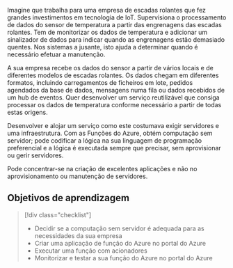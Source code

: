 Imagine que trabalha para uma empresa de escadas rolantes que fez grandes investimentos em tecnologia de IoT. Supervisiona o processamento de dados do sensor de temperatura a partir das engrenagens das escadas rolantes. Tem de monitorizar os dados de temperatura e adicionar um sinalizador de dados para indicar quando as engrenagens estão demasiado quentes. Nos sistemas a jusante, isto ajuda a determinar quando é necessário efetuar a manutenção.

A sua empresa recebe os dados do sensor a partir de vários locais e de diferentes modelos de escadas rolantes. Os dados chegam em diferentes formatos, incluindo carregamentos de ficheiros em lote, pedidos agendados da base de dados, mensagens numa fila ou dados recebidos de um hub de eventos. Quer desenvolver um serviço reutilizável que consiga processar os dados de temperatura conforme necessário a partir de todas estas origens.

Desenvolver e alojar um serviço como este costumava exigir servidores e uma infraestrutura. Com as Funções do Azure, obtém computação sem servidor; pode codificar a lógica na sua linguagem de programação preferencial e a lógica é executada sempre que precisar, sem aprovisionar ou gerir servidores.

Pode concentrar-se na criação de excelentes aplicações e não no aprovisionamento ou manutenção de servidores.

## <a name="learning-objectives"></a>Objetivos de aprendizagem
> [!div class="checklist"]
> * Decidir se a computação sem servidor é adequada para as necessidades da sua empresa
> * Criar uma aplicação de função do Azure no portal do Azure
> * Executar uma função com acionadores
> * Monitorizar e testar a sua função do Azure no portal do Azure 
